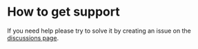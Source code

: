 # How to get support

If you need help please try to solve it by creating an issue on the [discussions page](https://github.com/iwf-web/docker-verdaccio/discussions).
